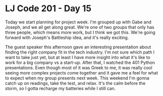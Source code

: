 # LJ Code 201 - Day 15

Today we start planning for project week. I'm grouped up with Gabe and Joseph, and we all get along great. We're one of two groups that only has three people, which means more work, but I think we got this. We're going forward with Joseph's Battleship idea, and it's really exciting.

The guest speaker this afternoon gave an interesting presentation about finding the right company fit in the tech industry. I'm not sure which path I want to take just yet, but at least I have more insight into what it's like to work for a big company vs a start-up. After that, I watched the 401 Python presentations. Even though most of it was Greek to me, it was really cool seeing more complex projects come together and it gave me a feel for what to expect when my group presents next week. This weekend I'm gonna catch up on readings, take the test, and relax. It's the calm before the storm, so I gotta recharge my batteries while I still can.
